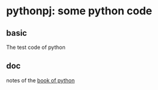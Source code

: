# pythonpj: some python code

## basic
The test code of python

## doc
notes of the [book of python](https://book.douban.com/subject/26278021/)
